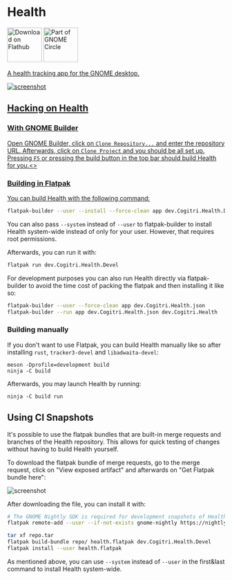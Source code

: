 # Health
<p float="left">
<a href="https://flathub.org/apps/details/dev.Cogitri.Health"><img height='80' alt='Download on Flathub' src='https://flathub.org/assets/badges/flathub-badge-en.png'/></a>
<a href="https://circle.gnome.org/"><img height='80' alt='Part of GNOME Circle' src='https://gitlab.gnome.org/Teams/Circle/-/raw/91de93edbb3e75eb0882d56bd466e58b525135d5/assets/button/circle-button-fullcolor.svg'/>
</p>

A health tracking app for the GNOME desktop.

![screenshot](https://gitlab.gnome.org/World/Health/raw/master/docs/screenshot_main.png)

## Hacking on Health

### With GNOME Builder

Open GNOME Builder, click on `Clone Repository...` and enter the repository URL. Afterwards, click on `Clone Project` and you should be all set up. Pressing `F5` or pressing the build button in the top bar should build Health for you.<>

### Building in Flatpak

You can build Health with the following command:

```sh
flatpak-builder --user --install --force-clean app dev.Cogitri.Health.Devel.json
```

You can also pass `--system` instead of `--user` to flatpak-builder to install Health system-wide instead of only for your user. However, that requires root permissions.

Afterwards, you can run it with:

```sh
flatpak run dev.Cogitri.Health.Devel
```

For development purposes you can also run Health directly via flatpak-builder to avoid the time cost of packing the flatpak and then installing it like so:

```sh
flatpak-builder --user --force-clean app dev.Cogitri.Health.json
flatpak-builder --run app dev.Cogitri.Health.json dev.Cogitri.Health
```


### Building manually

If you don't want to use Flatpak, you can build Health manually like so after installing `rust`, `tracker3-devel` and `libadwaita-devel`:

```
meson -Dprofile=development build
ninja -C build
```

Afterwards, you may launch Health by running:

```
ninja -C build run
```


## Using CI Snapshots

It's possible to use the flatpak bundles that are built-in merge requests and branches of the Health repository. This allows for quick testing of changes without having to build Health yourself.

To download the flatpak bundle of merge requests, go to the merge request, click on "View exposed artifact" and afterwards on "Get Flatpak bundle here":

![screenshot](https://gitlab.gnome.org/World/Health/raw/master/docs/ci-mr-flatpak-bundle.png)

After downloading the file, you can install it with:

```sh
# The GNOME Nightly SDK is required for development snapshots of Health
flatpak remote-add --user --if-not-exists gnome-nightly https://nightly.gnome.org/gnome-nightly.flatpakrepo

tar xf repo.tar
flatpak build-bundle repo/ health.flatpak dev.Cogitri.Health.Devel
flatpak install --user health.flatpak
```

As mentioned above, you can use `--system` instead of `--user` in the first&last command to install Health system-wide.
